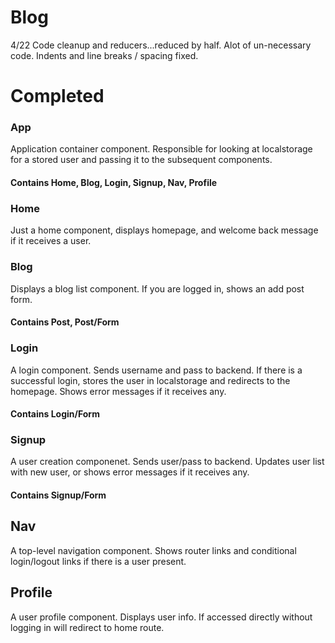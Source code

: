 # Blog

4/22 Code cleanup and reducers...reduced by half. Alot of un-necessary code. Indents and line breaks / spacing fixed.

# Completed


### App
Application container component. Responsible for looking at localstorage for a stored user and passing it to the subsequent components.
#### Contains Home, Blog, Login, Signup, Nav, Profile

### Home
Just a home component, displays homepage, and welcome back message if it receives a user.

### Blog
Displays a blog list component. If you are logged in, shows an add post form. 
#### Contains Post, Post/Form

### Login
A login component. Sends username and pass to backend. If there is a successful login, stores the user in localstorage and redirects to the homepage. Shows error messages if it receives any.
#### Contains Login/Form

### Signup
A user creation componenet. Sends user/pass to backend. Updates user list with new user, or shows error messages if it receives any.
#### Contains Signup/Form

## Nav
A top-level navigation component. Shows router links and conditional login/logout links if there is a user present.

## Profile
A user profile component. Displays user info. If accessed directly without logging in will redirect to home route.
